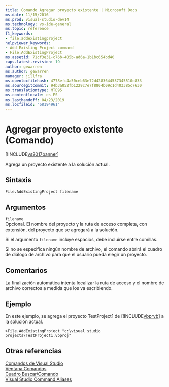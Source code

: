 ```yaml
---
title: Comando Agregar proyecto existente | Microsoft Docs
ms.date: 11/15/2016
ms.prod: visual-studio-dev14
ms.technology: vs-ide-general
ms.topic: reference
f1_keywords:
- file.addexistingproject
helpviewer_keywords:
- Add Existing Project command
- File.AddExistingProject
ms.assetid: 71cf3e31-c76b-405b-ad6a-1b1bc654bd40
caps.latest.revision: 19
author: gewarren
ms.author: gewarren
manager: jillfra
ms.openlocfilehash: 4778efc4a50ceb63e72d4283644537345510e833
ms.sourcegitcommit: 94b3a052fb1229c7e7f8804b09c1d403385c7630
ms.translationtype: MTE95
ms.contentlocale: es-ES
ms.lasthandoff: 04/23/2019
ms.locfileid: "68194961"
---
```

# <a name="add-existing-project-command"></a>Agregar proyecto existente (Comando)
[!INCLUDE[vs2017banner](../../includes/vs2017banner.md)]

Agrega un proyecto existente a la solución actual.  
  
## <a name="syntax"></a>Sintaxis  
  
```  
File.AddExistingProject filename  
```  
  
## <a name="arguments"></a>Argumentos  
 `filename`  
 Opcional. El nombre del proyecto y la ruta de acceso completa, con extensión, del proyecto que se agregará a la solución.  
  
 Si el argumento `filename` incluye espacios, debe incluirse entre comillas.  
  
 Si no se especifica ningún nombre de archivo, el comando abrirá el cuadro de diálogo de archivo para que el usuario pueda elegir un proyecto.  
  
## <a name="remarks"></a>Comentarios  
 La finalización automática intenta localizar la ruta de acceso y el nombre de archivo correctos a medida que los va escribiendo.  
  
## <a name="example"></a>Ejemplo  
 En este ejemplo, se agrega el proyecto TestProject1 de [!INCLUDE[vbprvb](../../includes/vbprvb-md.md)] a la solución actual.  
  
```  
>File.AddExistingProject "c:\visual studio projects\TestProject1.vbproj"  
```  
  
## <a name="see-also"></a>Otras referencias  
 [Comandos de Visual Studio](../../ide/reference/visual-studio-commands.md)   
 [Ventana Comandos](../../ide/reference/command-window.md)   
 [Cuadro Buscar/Comando](../../ide/find-command-box.md)   
 [Visual Studio Command Aliases](../../ide/reference/visual-studio-command-aliases.md)
